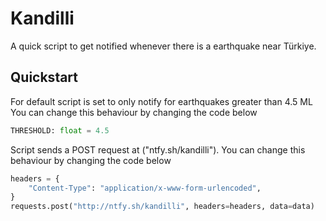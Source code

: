 # Kandilli

A quick script to get notified whenever there is a earthquake near Türkiye.

## Quickstart

For default script is set to only notify for earthquakes greater than 4.5 ML
You can change this behaviour by changing the code below

```python
THRESHOLD: float = 4.5
```

Script sends a POST request at ("ntfy.sh/kandilli").
You can change this behaviour by changing the code below

```python
headers = {
    "Content-Type": "application/x-www-form-urlencoded",
}
requests.post("http://ntfy.sh/kandilli", headers=headers, data=data)
```
